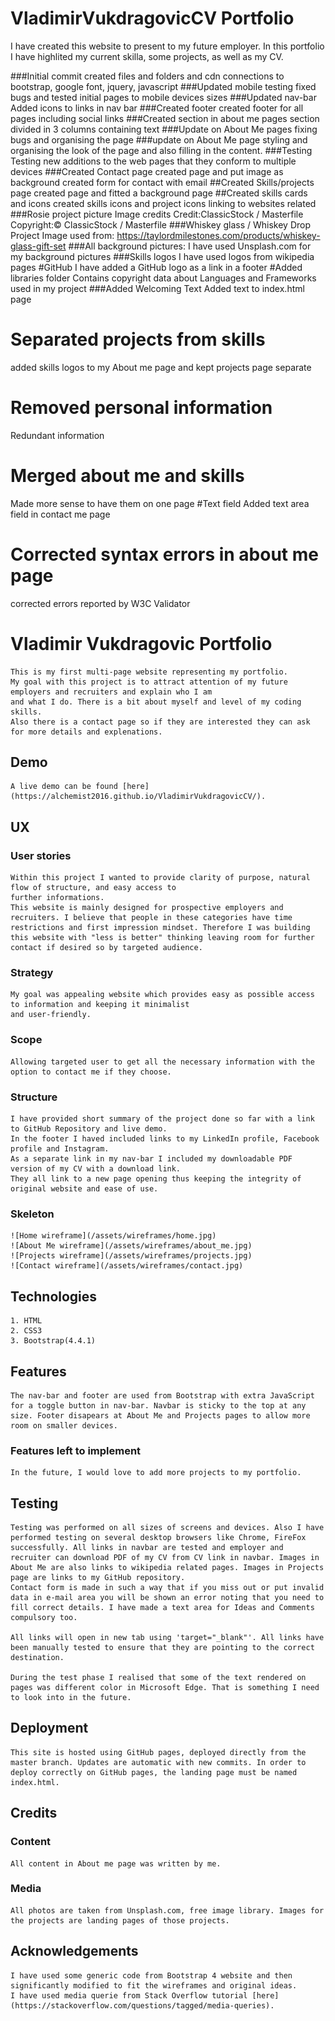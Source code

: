 # VladimirVukdragovicCV Portfolio
 I have created this website to present to my future employer.
 In this portfolio I have highlited my current skilla, some projects, as well as my CV.

###Initial commit
created files and folders and cdn 
connections to bootstrap, google font, jquery, javascript
###Updated mobile testing
fixed bugs and tested initial pages to mobile devices sizes
###Updated nav-bar 
Added icons to links in nav bar
###Created footer
created footer for all pages including social links
###Created section in about me pages
section divided in 3 columns containing text
###Update on About Me pages
fixing bugs and organising the page
###update on About Me page
styling and organising the look
of the page and also filling in the content.
###Testing
Testing new additions to the web pages
that they conform to multiple devices
###Created Contact page
created page and put image as background
created form for contact with email
##Created Skills/projects page
created page and fitted a background page
##Created skills cards and icons
created skills icons and project icons linking to websites related
###Rosie project picture
Image credits
Credit:ClassicStock / Masterfile
Copyright:© ClassicStock / Masterfile
###Whiskey glass / Whiskey Drop Project
Image used from:
https://taylordmilestones.com/products/whiskey-glass-gift-set
###All background pictures:
I have used Unsplash.com for my background pictures
###Skills logos
I have used logos from wikipedia pages
#GitHub
I have added a GitHub logo as a link in a footer
#Added libraries folder
Contains copyright data about Languages and Frameworks used in my project
###Added Welcoming Text
Added text to index.html page
# Separated projects from skills
added skills logos to my About me page
and kept projects page separate
# Removed personal information
Redundant information
# Merged about me and skills
Made more sense to have them on one page
#Text field
Added text area field in contact me page
# Corrected syntax errors in about me page
corrected errors reported by W3C Validator

# Vladimir Vukdragovic Portfolio  

    This is my first multi-page website representing my portfolio.
    My goal with this project is to attract attention of my future employers and recruiters and explain who I am 
    and what I do. There is a bit about myself and level of my coding skills.
    Also there is a contact page so if they are interested they can ask for more details and explenations.
## Demo  

    A live demo can be found [here](https://alchemist2016.github.io/VladimirVukdragovicCV/).
## UX  

### User stories
    Within this project I wanted to provide clarity of purpose, natural flow of structure, and easy access to 
    further informations.
    This website is mainly designed for prospective employers and recruiters. I believe that people in these categories have time restrictions and first impression mindset. Therefore I was building this website with "less is better" thinking leaving room for further contact if desired so by targeted audience.
### Strategy
    My goal was appealing website which provides easy as possible access to information and keeping it minimalist 
    and user-friendly.
### Scope
    Allowing targeted user to get all the necessary information with the option to contact me if they choose.
### Structure
    I have provided short summary of the project done so far with a link to GitHub Repository and live demo. 
    In the footer I haved included links to my LinkedIn profile, Facebook profile and Instagram.
    As a separate link in my nav-bar I included my downloadable PDF version of my CV with a download link.
    They all link to a new page opening thus keeping the integrity of original website and ease of use.
### Skeleton
    ![Home wireframe](/assets/wireframes/home.jpg)
    ![About Me wireframe](/assets/wireframes/about_me.jpg)
    ![Projects wireframe](/assets/wireframes/projects.jpg)
    ![Contact wireframe](/assets/wireframes/contact.jpg)
## Technologies  

    1. HTML
    2. CSS3
    3. Bootstrap(4.4.1)
## Features  
    The nav-bar and footer are used from Bootstrap with extra JavaScript for a toggle button in nav-bar. Navbar is sticky to the top at any size. Footer disapears at About Me and Projects pages to allow more room on smaller devices.
### Features left to implement
    In the future, I would love to add more projects to my portfolio.
## Testing  
    Testing was performed on all sizes of screens and devices. Also I have performed testing on several desktop browsers like Chrome, FireFox successfully. All links in navbar are tested and employer and recruiter can download PDF of my CV from CV link in navbar. Images in About Me are also links to wikipedia related pages. Images in Projects page are links to my GitHub repository.
    Contact form is made in such a way that if you miss out or put invalid data in e-mail area you will be shown an error noting that you need to fill correct details. I have made a text area for Ideas and Comments compulsory too.
    
    All links will open in new tab using 'target="_blank"'. All links have been manually tested to ensure that they are pointing to the correct destination.
    
    During the test phase I realised that some of the text rendered on pages was different color in Microsoft Edge. That is something I need to look into in the future.
## Deployment  
    This site is hosted using GitHub pages, deployed directly from the master branch. Updates are automatic with new commits. In order to deploy correctly on GitHub pages, the landing page must be named index.html.
## Credits  
### Content
    All content in About me page was written by me.
### Media
    All photos are taken from Unsplash.com, free image library. Images for the projects are landing pages of those projects.
## Acknowledgements  
    I have used some generic code from Bootstrap 4 website and then significantly modified to fit the wireframes and original ideas.
    I have used media querie from Stack Overflow tutorial [here](https://stackoverflow.com/questions/tagged/media-queries).

